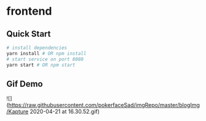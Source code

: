 # frontend

## Quick Start

```bash
# install dependencies
yarn install # OR npm install
# start service on port 8080
yarn start # OR npm start
```

## Gif Demo

![](https://raw.githubusercontent.com/pokerfaceSad/imgRepo/master/blogImg/Kapture 2020-04-21 at 16.30.52.gif)

